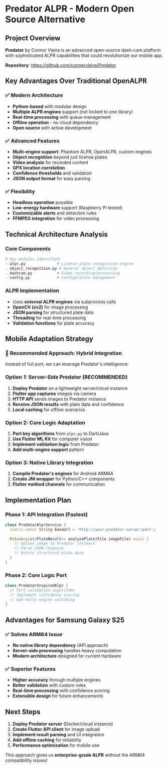# Predator ALPR - Modern Open Source Alternative

## Project Overview
**Predator** by Connor Vieira is an advanced open-source dash-cam platform with sophisticated ALPR capabilities that could revolutionize our mobile app.

**Repository**: https://github.com/connervieira/Predator

## Key Advantages Over Traditional OpenALPR

### ✅ **Modern Architecture**
- **Python-based** with modular design
- **Multiple ALPR engines** support (not locked to one library)
- **Real-time processing** with queue management
- **Offline operation** - no cloud dependency
- **Open source** with active development

### ✅ **Advanced Features**
- **Multi-engine support**: Phantom ALPR, OpenALPR, custom engines
- **Object recognition** beyond just license plates
- **Video analysis** for recorded content
- **GPX location correlation**
- **Confidence thresholds** and validation
- **JSON output format** for easy parsing

### ✅ **Flexibility**
- **Headless operation** possible
- **Low-energy hardware** support (Raspberry Pi tested)
- **Customizable alerts** and detection rules
- **FFMPEG integration** for video processing

## Technical Architecture Analysis

### Core Components
```python
# Key modules identified:
- alpr.py              # License plate recognition engine
- object_recognition.py # General object detection
- dashcam.py           # Video recording/processing
- config.py            # Configuration management
```

### ALPR Implementation
- Uses **external ALPR engines** via subprocess calls
- **OpenCV (cv2)** for image processing
- **JSON parsing** for structured plate data
- **Threading** for real-time processing
- **Validation functions** for plate accuracy

## Mobile Adaptation Strategy

### 🎯 **Recommended Approach: Hybrid Integration**

Instead of full port, we can leverage Predator's intelligence:

### Option 1: Server-Side Predator (RECOMMENDED)
1. **Deploy Predator** on a lightweight server/cloud instance
2. **Flutter app captures** images via camera
3. **HTTP API** sends images to Predator instance
4. **Receive JSON results** with plate data and confidence
5. **Local caching** for offline scenarios

### Option 2: Core Logic Adaptation
1. **Port key algorithms** from `alpr.py` to Dart/Java
2. **Use Flutter ML Kit** for computer vision
3. **Implement validation logic** from Predator
4. **Add multi-engine support** pattern

### Option 3: Native Library Integration
1. **Compile Predator's engines** for Android ARM64
2. **Create JNI wrapper** for Python/C++ components
3. **Flutter method channels** for communication

## Implementation Plan

### Phase 1: API Integration (Fastest)
```dart
class PredatorAlprService {
  static const String baseUrl = 'http://your-predator-server:port';
  
  Future<List<PlateResult>> analyzePlate(File imageFile) async {
    // Upload image to Predator instance
    // Parse JSON response
    // Return structured plate data
  }
}
```

### Phase 2: Core Logic Port
```dart
class PredatorInspiredAlpr {
  // Port validation algorithms
  // Implement confidence scoring
  // Add multi-engine switching
}
```

## Advantages for Samsung Galaxy S25

### ✅ **Solves ARM64 Issue**
- **No native library dependency** (API approach)
- **Server-side processing** handles heavy computation
- **Modern architecture** designed for current hardware

### ✅ **Superior Features**
- **Higher accuracy** through multiple engines
- **Better validation** with custom rules
- **Real-time processing** with confidence scoring
- **Extensible design** for future enhancements

## Next Steps

1. **Deploy Predator server** (Docker/cloud instance)
2. **Create Flutter API client** for image upload
3. **Implement result parsing** and UI integration
4. **Add offline caching** for reliability
5. **Performance optimization** for mobile use

This approach gives us **enterprise-grade ALPR** without the ARM64 compatibility issues!